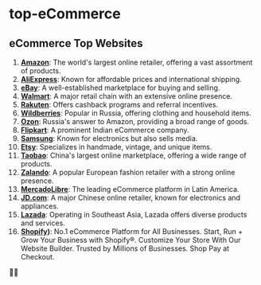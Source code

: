 # top-eCommerce
## eCommerce Top Websites

1. **[Amazon](https://www.amazon.com/)**: The world's largest online retailer, offering a vast assortment of products.
2. **[AliExpress](https://www.aliexpress.com/)**: Known for affordable prices and international shipping.
3. **[eBay](https://www.ebay.com/)**: A well-established marketplace for buying and selling.
4. **[Walmart](https://www.walmart.com/)**: A major retail chain with an extensive online presence.
5. **[Rakuten](https://www.rakuten.com/)**: Offers cashback programs and referral incentives.
6. **[Wildberries](https://www.wildberries.ru/)**: Popular in Russia, offering clothing and household items.
7. **[Ozon](https://www.ozon.ru/)**: Russia's answer to Amazon, providing a broad range of goods.
8. **[Flipkart](https://www.flipkart.com/)**: A prominent Indian eCommerce company.
9. **[Samsung](https://www.samsung.com/)**: Known for electronics but also sells media.
10. **[Etsy](https://www.etsy.com/)**: Specializes in handmade, vintage, and unique items.
11. **[Taobao](https://world.taobao.com/)**: China's largest online marketplace, offering a wide range of products.
12. **[Zalando](https://zalando.com/)**: A popular European fashion retailer with a strong online presence.
13. **[MercadoLibre](https://mercadolibre.com/)**: The leading eCommerce platform in Latin America.
14. **[JD.com](https://jd.com/)**: A major Chinese online retailer, known for electronics and appliances.
15. **[Lazada](https://www.lazada.com/en/)**: Operating in Southeast Asia, Lazada offers diverse products and services.
16. **[Shopify](https://www.shopify.com/))**: No.1 eCommerce Platform for All Businesses. Start, Run + Grow Your Business with Shopify®. Customize Your Store With Our Website Builder. Trusted by Millions of Businesses. Shop Pay at Checkout.



🛒🌐

